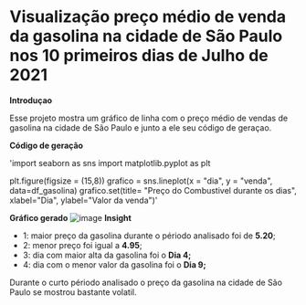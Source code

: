 # **Visualização preço médio de venda da gasolina na cidade de São Paulo nos 10 primeiros dias de Julho de 2021**

**Introduçao**

Esse projeto mostra um gráfico de linha com o preço médio de vendas de gasolina na cidade de São Paulo e junto a ele seu código de geraçao.

**Código de geração**

'import seaborn as sns
import matplotlib.pyplot as plt

plt.figure(figsize = (15,8))
grafico = sns.lineplot(x = "dia", y = "venda", data=df_gasolina)
grafico.set(title= "Preço do Combustivel durante os dias", xlabel="Dia", ylabel="Valor da venda")'

**Gráfico gerado**
![]()![image](https://github.com/HIGORMALz/exercicio-m18/assets/138539839/dc8e99bc-658c-4b82-8996-fdedd9ba1528)
**Insight**

 * 1: maior preço da gasolina durante o périodo analisado foi de **5.20**;
 * 2: menor preço foi igual a **4.95**;
 * 3: dia com maior alta da gasolina foi o **Dia 4;**
 * 4: dia com o menor valor da gasolina foi o **Dia 9;**

Durante o curto périodo analisado o preço da gasolina na cidade de São Paulo se mostrou bastante volatil.
